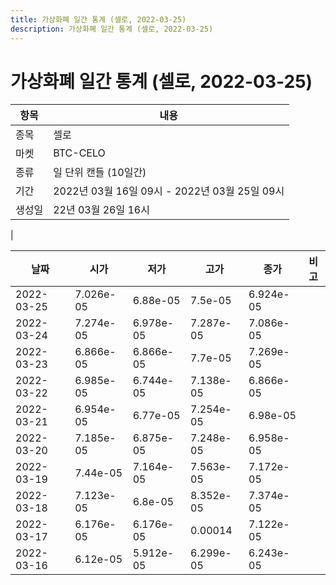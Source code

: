 ```yaml
---
title: 가상화폐 일간 통계 (셀로, 2022-03-25)
description: 가상화폐 일간 통계 (셀로, 2022-03-25)
---
```


가상화폐 일간 통계 (셀로, 2022-03-25)
===

|항목|내용|
|--|--|
|종목|셀로|
|마켓|BTC-CELO|
|종류|일 단위 캔들 (10일간)|
|기간|2022년 03월 16일 09시 - 2022년 03월 25일 09시|
|생성일|22년 03월 26일 16시|
|

|날짜|시가|저가|고가|종가|비고|
|--|--|--|--|--|--|
|2022-03-25|7.026e-05|6.88e-05|7.5e-05|6.924e-05|    |
|2022-03-24|7.274e-05|6.978e-05|7.287e-05|7.086e-05|    |
|2022-03-23|6.866e-05|6.866e-05|7.7e-05|7.269e-05|    |
|2022-03-22|6.985e-05|6.744e-05|7.138e-05|6.866e-05|    |
|2022-03-21|6.954e-05|6.77e-05|7.254e-05|6.98e-05|    |
|2022-03-20|7.185e-05|6.875e-05|7.248e-05|6.958e-05|    |
|2022-03-19|7.44e-05|7.164e-05|7.563e-05|7.172e-05|    |
|2022-03-18|7.123e-05|6.8e-05|8.352e-05|7.374e-05|    |
|2022-03-17|6.176e-05|6.176e-05|0.00014|7.122e-05|    |
|2022-03-16|6.12e-05|5.912e-05|6.299e-05|6.243e-05|    |
